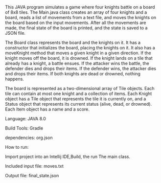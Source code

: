 This JAVA program simulates a game where four knights battle on a board of 8x8 tiles. The Main.java class creates an array of four knights and a board, reads a list of movements from a text file, and moves the knights on the board based on the input movements. After all the movements are made, the final state of the board is printed, and the state is saved to a JSON file.

The Board class represents the board and the knights on it. It has a constructor that initializes the board, placing the knights on it. It also has a moveKnight method that moves a given knight in a given direction. If the knight moves off the board, it is drowned. If the knight lands on a tile that already has a knight, a battle ensues. If the attacker wins the battle, the defender dies and drops their items. If the defender wins, the attacker dies and drops their items. If both knights are dead or drowned, nothing happens.

The board is represented as a two-dimensional array of Tile objects. Each tile can contain at most one knight and a collection of items. Each Knight object has a Tile object that represents the tile it is currently on, and a Status object that represents its current status (alive, dead, or drowned). Each Item object has a name and a score.

Language: JAVA 8.0

Build Tools: Gradle

dependencies: org.json

How to run:

Import project into an Intellij IDE,Build, the run The main class.

Included input file: moves.txt

Output file: final_state.json